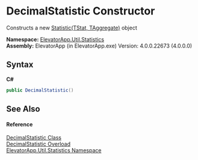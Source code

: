 # DecimalStatistic Constructor 
 

Constructs a new <a href="T_ElevatorApp_Util_Statistic_2">Statistic(TStat, TAggregate)</a> object

**Namespace:**&nbsp;<a href="N_ElevatorApp_Util_Statistics">ElevatorApp.Util.Statistics</a><br />**Assembly:**&nbsp;ElevatorApp (in ElevatorApp.exe) Version: 4.0.0.22673 (4.0.0.0)

## Syntax

**C#**<br />
``` C#
public DecimalStatistic()
```


## See Also


#### Reference
<a href="T_ElevatorApp_Util_Statistics_DecimalStatistic">DecimalStatistic Class</a><br /><a href="Overload_ElevatorApp_Util_Statistics_DecimalStatistic__ctor">DecimalStatistic Overload</a><br /><a href="N_ElevatorApp_Util_Statistics">ElevatorApp.Util.Statistics Namespace</a><br />